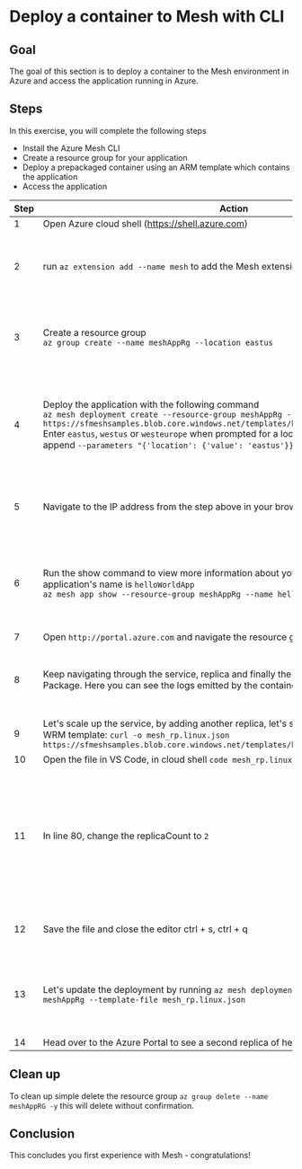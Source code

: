 # Deploy a container to Mesh with CLI

## Goal
 The goal of this section is to deploy a container to the Mesh environment in Azure and access the application running in Azure.

## Steps
In this exercise, you will complete the following steps 
* Install the Azure Mesh CLI
* Create a resource group for your application
* Deploy a prepackaged container using an ARM template which contains the application
* Access the application


| **Step** | **Action** | **Result** |
| -------- | ---------- | ---------- |
| 1        | Open Azure cloud shell (https://shell.azure.com) |               |
| 2        | run `az extension add --name mesh` to add the Mesh extension to Azure CLI         | In the terminal, you will see details of the subscription such as the name and id in json format |
| 3        | Create a resource group <br> `az group create --name meshAppRg --location eastus`                                                                                     | The newly created resource group details will appear in the terminal with "provisioningState" : "Succeeded" |
| 4        | Deploy the application with the following command <br> `az mesh deployment create --resource-group meshAppRg --template-uri https://sfmeshsamples.blob.core.windows.net/templates/helloworld/mesh_rp.linux.json` <br> Enter `eastus`, `westus` or `westeurope` when prompted for a location. If it doesn't prompt you, append `--parameters "{'location': {'value': 'eastus'}}"` to the command.                                                                                                           | The terminal will indicate the application is deploying. Once successfully finished, it will display the IP address to access the application                                                                                               |
| 5        | Navigate to the IP address from the step above in your browser | You will see the webpage from the image at the top of this exercise with the Mesh logo|
| 6        | Run the show command to view more information about your Mesh application. This application's name is `helloWorldApp` <br> `az mesh app show --resource-group meshAppRg --name helloWorldApp`                                                                                                                                            | Additional information about your application will appear including the services, status, description, resourceId etc. |
| 7        | Open `http://portal.azure.com` and navigate the resource group and Mesh service | |
| 8        | Keep navigating through the service, replica and finally the `helloWorldCode' Code Package. Here you can see the logs emitted by the container to stdout | Services in Mesh can have multiple code packages, which are always deployed together and share ip |
| 9        | Let's scale up the service, by adding another replica, let's start with downloading the WRM template: `curl -o mesh_rp.linux.json https://sfmeshsamples.blob.core.windows.net/templates/helloworld/mesh_rp.linux.json` | This will save the file to the cloud shell storage |
| 10       | Open the file in VS Code, in cloud shell `code mesh_rp.linux.json` | |
| 11       | In line 80, change the replicaCount to `2` | This is the number of replicas of a service you want to run. Remember at this services features two code packages, the consumption will be twice the sum of the code package resources defined. |
| 12       | Save the file and close the editor ctrl + s, ctrl + q | There a small ellipse icon in the top right corner to get to the menu |
| 13       | Let's update the deployment by running `az mesh deployment create --resource-group meshAppRg --template-file mesh_rp.linux.json` | ARM uses incremental deployment per default, so only changes will be applied to the deployment |
| 14       | Head over to the Azure Portal to see a second replica of he service now running |

## Clean up

To clean up simple delete the resource group `az group delete --name meshAppRG -y` this will delete without confirmation.

## Conclusion

This concludes you first experience with Mesh - congratulations!

<!-- Images -->
[sfm-app-browser]: ./HelloWorld.png
